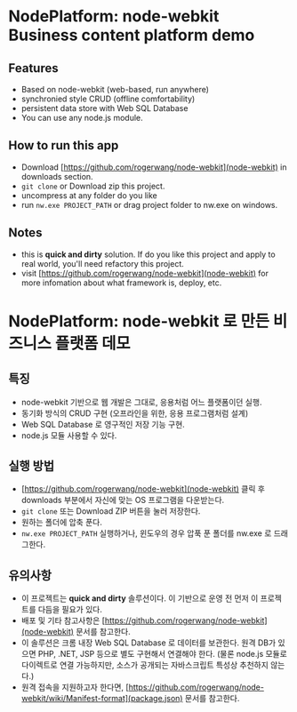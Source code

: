 # NodePlatform: node-webkit Business content platform demo

## Features

 - Based on node-webkit (web-based, run anywhere)
 - synchronied style CRUD (offline comfortability)
 - persistent data store with Web SQL Database
 - You can use any node.js module.

## How to run this app

 - Download [https://github.com/rogerwang/node-webkit](node-webkit) in downloads section.
 - `git clone` or Download zip this project.
 - uncompress at any folder do you like
 - run `nw.exe PROJECT_PATH` or drag project folder to nw.exe on windows.

## Notes

 - this is __quick and dirty__ solution. If do you like this project and apply to real world, you'll need refactory this project.
 - visit [https://github.com/rogerwang/node-webkit](node-webkit) for more infomation about what framework is, deploy, etc.

# NodePlatform: node-webkit 로 만든 비즈니스 플랫폼 데모

## 특징

 - node-webkit 기반으로 웹 개발은 그대로, 응용처럼 어느 플랫폼이던 실행.
 - 동기화 방식의 CRUD 구현 (오프라인을 위한, 응용 프로그램처럼 설계)
 - Web SQL Database 로 영구적인 저장 기능 구현.
 - node.js 모듈 사용할 수 있다.

## 실행 방법

 - [https://github.com/rogerwang/node-webkit](node-webkit) 클릭 후 downloads 부분에서 자신에 맞는 OS 프로그램을 다운받는다.
 - `git clone` 또는 Download ZIP 버튼을 눌러 저장한다.
 - 원하는 폴더에 압축 푼다.
 - `nw.exe PROJECT_PATH` 실행하거나, 윈도우의 경우 압푹 푼 폴더를 nw.exe 로 드래그한다.

## 유의사항

 - 이 프로젝트는 __quick and dirty__ 솔루션이다. 이 기반으로 운영 전 먼저 이 프로젝트를 다듬을 필요가 있다.
 - 배포 및 기타 참고사항은 [https://github.com/rogerwang/node-webkit](node-webkit) 문서를 참고한다.
 - 이 솔루션은 크롬 내장 Web SQL Database 로 데이터를 보관한다. 원격 DB가 있으면 PHP, .NET, JSP 등으로 별도 구현해서 연결해야 한다.
   (물론 node.js 모듈로 다이렉트로 연결 가능하지만, 소스가 공개되는 자바스크립트 특성상 추천하지 않는다.)
 - 원격 접속을 지원하고자 한다면, [https://github.com/rogerwang/node-webkit/wiki/Manifest-format](package.json) 문서를 참고한다.